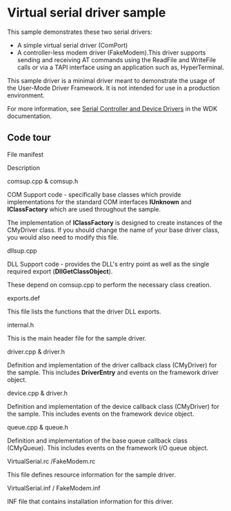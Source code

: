 <!---
    name: Virtual serial driver sample
    platform: UMDF1
    language: cpp
    category: Serial
    description: Demonstrates a simple virtual serial driver (ComPort) and a controller-less modem driver (FakeModem).
    samplefwlink: http://go.microsoft.com/fwlink/p/?LinkId=617963
--->


Virtual serial driver sample
============================

This sample demonstrates these two serial drivers:

-   A simple virtual serial driver (ComPort)
-   A controller-less modem driver (FakeModem).This driver supports sending and receiving AT commands using the ReadFile and WriteFile calls or via a TAPI interface using an application such as, HyperTerminal.

This sample driver is a minimal driver meant to demonstrate the usage of the User-Mode Driver Framework. It is not intended for use in a production environment.

For more information, see [Serial Controller and Device Drivers](http://msdn.microsoft.com/en-us/library/windows/hardware/ff546939) in the WDK documentation.

Code tour
---------

File manifest

Description

comsup.cpp & comsup.h

COM Support code - specifically base classes which provide implementations for the standard COM interfaces **IUnknown** and **IClassFactory** which are used throughout the sample.

The implementation of **IClassFactory** is designed to create instances of the CMyDriver class. If you should change the name of your base driver class, you would also need to modify this file.

dllsup.cpp

DLL Support code - provides the DLL's entry point as well as the single required export (**DllGetClassObject**).

These depend on comsup.cpp to perform the necessary class creation.

exports.def

This file lists the functions that the driver DLL exports.

internal.h

This is the main header file for the sample driver.

driver.cpp & driver.h

Definition and implementation of the driver callback class (CMyDriver) for the sample. This includes **DriverEntry** and events on the framework driver object.

device.cpp & driver.h

Definition and implementation of the device callback class (CMyDriver) for the sample. This includes events on the framework device object.

queue.cpp & queue.h

Definition and implementation of the base queue callback class (CMyQueue). This includes events on the framework I/O queue object.

VirtualSerial.rc /FakeModem.rc

This file defines resource information for the sample driver.

VirtualSerial.inf / FakeModem.inf

INF file that contains installation information for this driver.

